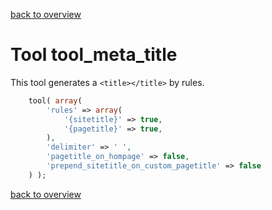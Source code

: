 [back to overview](../../README.markdown#tools)

Tool tool_meta_title
===============================

This tool generates a `<title></title>` by rules.

````php
	tool( array(
		'rules' => array(
			'{sitetitle}' => true,
			'{pagetitle}' => true,
		),
		'delimiter' => ' ',
		'pagetitle_on_hompage' => false,
		'prepend_sitetitle_on_custom_pagetitle' => false
	) );
````

[back to overview](../../README.markdown#tools)
